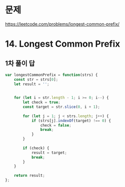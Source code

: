 # 문제
https://leetcode.com/problems/longest-common-prefix/

# 14. Longest Common Prefix

## 1차 풀이 답
``` javascript
var longestCommonPrefix = function(strs) {
    const str = strs[0];
    let result = '';
    
    
    for (let i = str.length - 1; i >= 0; i--) {
        let check = true;
        const target = str.slice(0, i + 1);
        
        for (let j = 1; j < strs.length; j++) {
            if (strs[j].indexOf(target) !== 0) {
                check = false;
                break;
            }
        }
        
        if (check) {
            result = target;
            break;
        }
    }
    
    return result;
};
```
